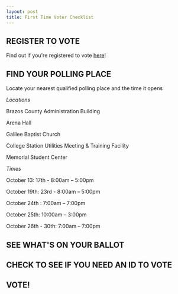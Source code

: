 ```yaml
---
layout: post
title: First Time Voter Checklist 
---
```

## REGISTER TO VOTE
Find out if you're registered to vote [here](https://teamrv-mvp.sos.texas.gov/MVP/voterDetails.do)!
## FIND YOUR POLLING PLACE
Locate your nearest qualified polling place and the time it opens 

*Locations*

Brazos County Administration Building

Arena Hall 

Galilee Baptist Church

College Station Utilities Meeting & Training Facility

Memorial Student Center

*Times*

October 13: 17th - 8:00am – 5:00pm

October 19th: 23rd - 8:00am – 5:00pm

October 24th : 7:00am – 7:00pm

October 25th: 10:00am – 3:00pm

October 26th - 30th: 7:00am – 7:00pm

## SEE WHAT'S ON YOUR BALLOT

## CHECK TO SEE IF YOU NEED AN ID TO VOTE
## VOTE! 
